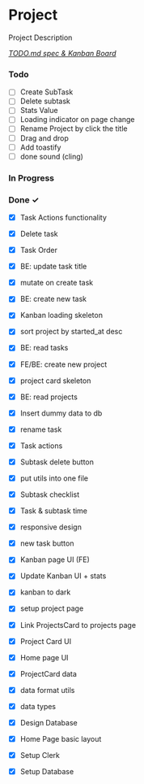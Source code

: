 # Project

Project Description

<em>[TODO.md spec & Kanban Board](https://bit.ly/3fCwKfM)</em>

### Todo

- [ ] Create SubTask  
- [ ] Delete subtask  
- [ ] Stats Value  
- [ ] Loading indicator on page change  
- [ ] Rename Project by click the title  
- [ ] Drag and drop  
- [ ] Add toastify  
- [ ] done sound (cling)  

### In Progress


### Done ✓

- [x] Task Actions functionality  
- [x] Delete task  
- [x] Task Order  
- [x] BE: update task title  
- [x] mutate on create task  
- [x] BE: create new task  
- [x] Kanban loading skeleton  
- [x] sort project by started_at desc  
- [x] BE: read tasks  
- [x] FE/BE: create new project  
- [x] project card skeleton  
- [x] BE: read projects  
- [x] Insert dummy data to db  
- [x] rename task  
- [x] Task actions  
- [x] Subtask delete button  
- [x] put utils into one file  
- [x] Subtask checklist  
- [x] Task & subtask time  
- [x] responsive design  
- [x] new task button  
- [x] Kanban page UI (FE)  
- [x] Update Kanban UI + stats  
- [x] kanban to dark  
- [x] setup project page  
- [x] Link ProjectsCard to projects page  
- [x] Project Card UI  
- [x] Home page UI  
- [x] ProjectCard data  
- [x] data format utils  
- [x] data types  
- [x] Design Database  
- [x] Home Page basic layout  
- [x] Setup Clerk  
- [x] Setup Database  


